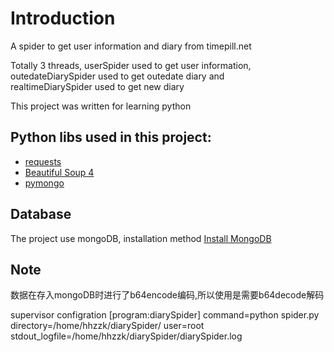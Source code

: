 Introduction
=====
A spider to get user information and diary from timepill.net<br>

Totally 3 threads, userSpider used to get user information, outedateDiarySpider used to get outedate diary and<br> 
realtimeDiarySpider used to get new diary <br>

This project was written for learning python

Python libs used in this project:
----
* [requests](http://requests-docs-cn.readthedocs.org/zh_CN/latest/index.html)
* [Beautiful Soup 4](http://www.crummy.com/software/BeautifulSoup/bs4/doc/index.zh.html)
* [pymongo](http://api.mongodb.org/python/current/)

Database
---
The project use mongoDB, installation method [Install MongoDB](http://docs.mongodb.org/manual/installation/)

Note
---
数据在存入mongoDB时进行了b64encode编码,所以使用是需要b64decode解码

supervisor configration
[program:diarySpider]
command=python spider.py
directory=/home/hhzzk/diarySpider/
user=root
stdout_logfile=/home/hhzzk/diarySpider/diarySpider.log
